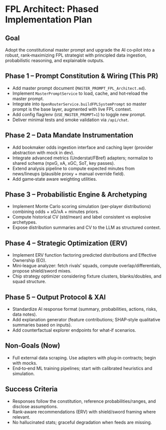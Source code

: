 FPL Architect: Phased Implementation Plan
========================================

Goal
----
Adopt the constitutional master prompt and upgrade the AI co‑pilot into a robust, rank‑maximizing FPL strategist with principled data ingestion, probabilistic reasoning, and explainable outputs.

Phase 1 – Prompt Constitution & Wiring (This PR)
-----------------------------------------------
- Add master prompt document (`MASTER_PROMPT_FPL_Architect.md`).
- Implement `MasterPromptService` to load, cache, and hot‑reload the master prompt.
- Integrate into `OpenRouterService.buildFPLSystemPrompt` so master prompt is the base layer, augmented with live FPL context.
- Add config flag/env (`USE_MASTER_PROMPT=1`) to toggle new prompt.
- Deliver minimal tests and smoke validation via `/api/chat`.

Phase 2 – Data Mandate Instrumentation
--------------------------------------
- Add bookmaker odds ingestion interface and caching layer (provider abstraction with mock in dev).
- Integrate advanced metrics (Understat/FBref) adapters; normalize to shared schema (npxG, xA, xGC, SoT, key passes).
- Extend analysis pipeline to compute expected minutes from news/lineups (plausible proxy + manual override field).
- Add game‑state aware weighting utilities.

Phase 3 – Probabilistic Engine & Archetyping
--------------------------------------------
- Implement Monte Carlo scoring simulation (per‑player distributions) combining odds + xG/xA + minutes priors.
- Compute historical CV (std/mean) and label consistent vs explosive archetypes.
- Expose distribution summaries and CV to the LLM as structured context.

Phase 4 – Strategic Optimization (ERV)
--------------------------------------
- Implement ERV function factoring predicted distributions and Effective Ownership (EO).
- Mini‑league analyzer: fetch rivals’ squads, compute overlap/differentials, propose shield/sword mixes.
- Chip strategy optimizer considering fixture clusters, blanks/doubles, and squad structure.

Phase 5 – Output Protocol & XAI
-------------------------------
- Standardize AI response format (summary, probabilities, actions, risks, data notes).
- Add explanation generator (feature contributions; SHAP‑style qualitative summaries based on inputs).
- Add counterfactual explorer endpoints for what‑if scenarios.

Non‑Goals (Now)
---------------
- Full external data scraping. Use adapters with plug‑in contracts; begin with mocks.
- End‑to‑end ML training pipelines; start with calibrated heuristics and simulation.

Success Criteria
----------------
- Responses follow the constitution, reference probabilities/ranges, and disclose assumptions.
- Rank‑aware recommendations (ERV) with shield/sword framing where relevant.
- No hallucinated stats; graceful degradation when feeds are missing.


